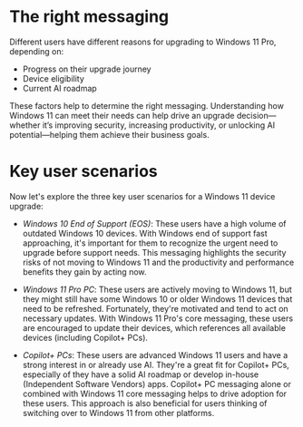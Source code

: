 # The right messaging

Different users have different reasons for upgrading to Windows 11 Pro, depending on:

- Progress on their upgrade journey
- Device eligibility
- Current AI roadmap

These factors help to determine the right messaging. Understanding how Windows 11 can meet their needs can help drive an upgrade decision—whether it’s improving security, increasing productivity, or unlocking AI potential—helping them achieve their business goals.

# Key user scenarios

Now let's explore the three key user scenarios for a Windows 11 device upgrade:

- _Windows 10 End of Support (EOS)_: These users have a high volume of outdated Windows 10 devices. With Windows end of support fast approaching, it's important for them to recognize the urgent need to upgrade before support needs. This messaging highlights the security risks of not moving to Windows 11 and the productivity and performance benefits they gain by acting now.

- _Windows 11 Pro PC_: These users are actively moving to Windows 11, but they might still have some Windows 10 or older Windows 11 devices that need to be refreshed. Fortunately, they're motivated and tend to act on necessary updates. With Windows 11 Pro's core messaging, these users are encouraged to update their devices, which references all available devices (including Copilot+ PCs).

- _Copilot+ PCs_: These users are advanced Windows 11 users and have a strong interest in or already use AI. They're a great fit for Copilot+ PCs, especially of they have a solid AI roadmap or develop in-house  (Independent Software Vendors) apps. Copilot+ PC messaging alone or combined with Windows 11 core messaging helps to drive adoption for these users. This approach is also beneficial for users thinking of switching over to Windows 11 from other platforms.